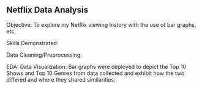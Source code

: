 ## Netflix Data Analysis
Objective: To explore my Netflix viewing history with the use of bar graphs, etc,

Skills Demonstrated: 

Data Cleaning/Preprocessing:

EDA: Data Visualization: Bar graphs were deployed to depict the Top 10 Shows and Top 10 Genres from data collected and exhibit how the two differed and where they shared similarities.
